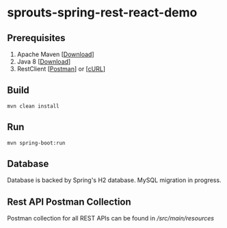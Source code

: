 # sprouts-spring-rest-react-demo

## Prerequisites

 1.  Apache Maven [[Download](https://maven.apache.org/download.cgi)]
 2.  Java 8 [[Download](https://www.oracle.com/technetwork/java/javase/downloads/jdk8-downloads-2133151.html)]
 3.  RestClient [[Postman](https://www.getpostman.com/apps)] or [[cURL]()] 

## Build

`mvn clean install`

## Run

`mvn spring-boot:run`

## Database

Database is backed by Spring's H2 database. MySQL migration in progress.

## Rest API Postman Collection

Postman collection for all REST APIs can be found in */src/main/resources*  
